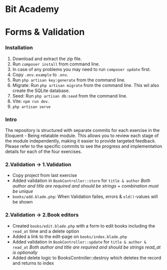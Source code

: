# Bit Academy

# Forms & Validation

### Installation

1. Download and extract the zip file.
2. Run `composer install` from command line.
3. In case of any problems you may need to run `composer update` first.
4. Copy `.env.example` to `.env`.
5. Run `php artisan key:generate` from the command line.
6. Migrate: Run `php artisan migrate` from the command line. This wil also create the SQLite database.
7. Seed: Run `php artisan db:seed` from the command line.
8. Vite: `npm run dev`.
9. `php artisan serve`

### Intro

The repository is structured with separate commits for each exercise in the Eloquent - Being relatable module. This allows you to review each stage of the module independently, making it easier to provide targeted feedback.
Please refer to the specific commits to see the progress and implementation details for each of the four exercises.

### 2.Validation → 1.Validation

- Copy project from last exercise
- Added validation in `BookController::store` for `title & author` 
  *Both author and title are required and should be strings + combination must be unique*
- `books/add.blade.php`: When Validation failes, errors & `old()`-values will be shown

### 2.Validation → 2.Book editors

- Created `books/edit.blade.php` with a form to edit books including the `read_at` time and a delete option
- Added a link to the edit-page on `books/index.blade.php`
- Added validation in `BookController::update` for `title & author & read_at` 
  *Both author and title are required and should be strings*
  *read_at is optionally*
- Added delete logic to BooksController::destroy which deletes the record and returns to index